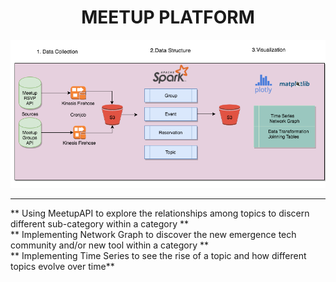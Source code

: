 # <center> MEETUP PLATFORM <center>
![logo](./Images/Diagram.png)

<hr>
** Using MeetupAPI to explore the relationships among topics to discern different sub-category within a category **
<br>
** Implementing Network Graph to discover the new emergence tech community and/or new tool within a category **
<br>
** Implementing Time Series to see the rise of a topic and how different topics evolve over time**



